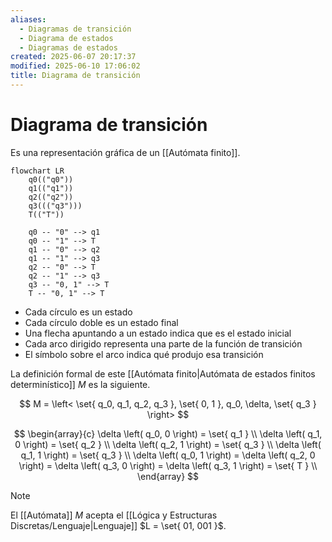 ```yaml
---
aliases:
  - Diagramas de transición
  - Diagrama de estados
  - Diagramas de estados
created: 2025-06-07 20:17:37
modified: 2025-06-10 17:06:02
title: Diagrama de transición
---
```


# Diagrama de transición

Es una representación gráfica de un [[Autómata finito]].

```mermaid
flowchart LR
    q0(("q0"))
    q1(("q1"))
    q2(("q2"))
    q3((("q3")))
    T(("T"))
    
    q0 -- "0" --> q1
    q0 -- "1" --> T
    q1 -- "0" --> q2
    q1 -- "1" --> q3
    q2 -- "0" --> T
    q2 -- "1" --> q3
    q3 -- "0, 1" --> T
    T -- "0, 1" --> T
```

- Cada círculo es un estado
- Cada círculo doble es un estado final
- Una flecha apuntando a un estado indica que es el estado inicial
- Cada arco dirigido representa una parte de la función de transición
- El símbolo sobre el arco indica qué produjo esa transición

La definición formal de este [[Autómata finito|Autómata de estados finitos determinístico]] $M$ es la siguiente.

$$
M = \left< \set{ q_0, q_1, q_2, q_3 }, \set{ 0, 1 }, q_0, \delta, \set{ q_3 } \right>
$$

$$
\begin{array}{c}
    \delta \left( q_0, 0 \right) = \set{ q_1 } \\
    \delta \left( q_1, 0 \right) = \set{ q_2 } \\
    \delta \left( q_2, 1 \right) = \set{ q_3 } \\
    \delta \left( q_1, 1 \right) = \set{ q_3 } \\
    \delta \left( q_0, 1 \right) = \delta \left( q_2, 0 \right) = \delta \left( q_3, 0 \right) = \delta \left( q_3, 1 \right) = \set{ T } \\
\end{array}
$$

> [!note]
> El [[Autómata]] $M$ acepta el [[Lógica y Estructuras Discretas/Lenguaje|Lenguaje]] $L = \set{ 01, 001 }$.

